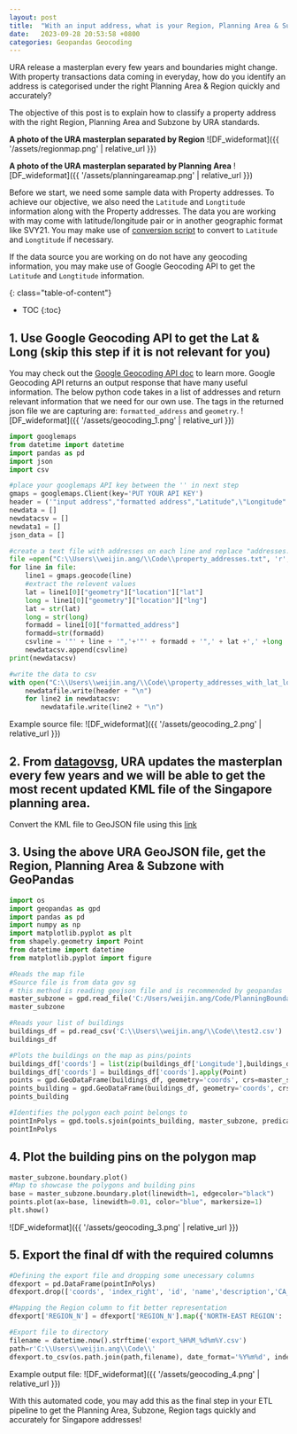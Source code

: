 ```yaml
---
layout: post
title:  "With an input address, what is your Region, Planning Area & Subzone classified by URA Singapore?"
date:   2023-09-28 20:53:58 +0800
categories: Geopandas Geocoding
---
```


URA release a masterplan every few years and boundaries might change. With property transactions data coming in everyday, how do you identify an address is categorised under the right Planning Area & Region quickly and accurately?

The objective of this post is to explain how to classify a property address with the right Region, Planning Area and Subzone by URA standards.

**A photo of the URA masterplan separated by Region**
![DF_wideformat]({{ '/assets/regionmap.png' | relative_url }}) 


**A photo of the URA masterplan separated by Planning Area**
![DF_wideformat]({{ '/assets/planningareamap.png' | relative_url }}) 

Before we start, we need some sample data with Property addresses. To achieve our objective, we also need the `Latitude` and `Longtitude` information along with the Property addresses. The data you are working with may come with latitude/longitude pair or in another geographic format like SVY21. You may make use of [conversion script][gitrepo] to convert to `Latitude` and `Longtitude` if necessary. 

If the data source you are working on do not have any geocoding information, you may make use of Google Geocoding API to get the `Latitude` and `Longtitude` information.

{: class="table-of-content"}
* TOC
{:toc}

## 1. Use Google Geocoding API to get the Lat & Long (skip this step if it is not relevant for you)
You may check out the [Google Geocoding API doc][geocodingapi] to learn more. Google Geocoding API returns an output response that have many useful information. The below python code takes in a list of addresses and return relevant information that we need for our own use. The tags in the returned json file we are capturing are: `formatted_address` and `geometry`.
![DF_wideformat]({{ '/assets/geocoding_1.png' | relative_url }}) 
```python
import googlemaps
from datetime import datetime
import pandas as pd
import json
import csv

#place your googlemaps API key between the '' in next step
gmaps = googlemaps.Client(key='PUT YOUR API KEY')
header = ('"input address","formatted address","Latitude",\"Longitude"')
newdata = []
newdatacsv = []
newdata1 = []
json_data = []

#create a text file with addresses on each line and replace "addresses.txt" with the path to the file
file =open("C:\\Users\\weijin.ang/\\Code\\property_addresses.txt", 'r', encoding = 'utf8')
for line in file:
    line1 = gmaps.geocode(line)
    #extract the relevent values
    lat = line1[0]["geometry"]["location"]["lat"]
    long = line1[0]["geometry"]["location"]["lng"]
    lat = str(lat)
    long = str(long)
    formadd = line1[0]["formatted_address"]
    formadd=str(formadd)
    csvline = '"' + line + '",'+'"' + formadd + '",' + lat +',' +long
    newdatacsv.append(csvline)
print(newdatacsv)

#write the data to csv
with open("C:\\Users\\weijin.ang/\\Code\\property_addresses_with_lat_long.csv", "w+", encoding = 'utf8') as newdatafile:
    newdatafile.write(header + "\n")
    for line2 in newdatacsv:
        newdatafile.write(line2 + "\n")
```
Example source file:
![DF_wideformat]({{ '/assets/geocoding_2.png' | relative_url }}) 

## 2. From [datagovsg][datagovsg], URA updates the masterplan every few years and we will be able to get the most recent updated KML file of the Singapore planning area. 
Convert the KML file to GeoJSON file using this [link][mapshapper]

## 3. Using the above URA GeoJSON file, get the Region, Planning Area & Subzone with GeoPandas
```python
import os
import geopandas as gpd
import pandas as pd
import numpy as np
import matplotlib.pyplot as plt
from shapely.geometry import Point
from datetime import datetime
from matplotlib.pyplot import figure

#Reads the map file
#Source file is from data gov sg
# this method is reading geojson file and is recommended by geopandas
master_subzone = gpd.read_file('C:/Users/weijin.ang/Code/PlanningBoundaryArea.json')
master_subzone

#Reads your list of buildings
buildings_df = pd.read_csv('C:\\Users\\weijin.ang/\\Code\\test2.csv')
buildings_df

#Plots the buildings on the map as pins/points
buildings_df['coords'] = list(zip(buildings_df['Longitude'],buildings_df['Latitude']))
buildings_df['coords'] = buildings_df['coords'].apply(Point)
points = gpd.GeoDataFrame(buildings_df, geometry='coords', crs=master_subzone.crs)
points_building = gpd.GeoDataFrame(buildings_df, geometry='coords', crs=master_subzone.crs)
points_building

#Identifies the polygon each point belongs to
pointInPolys = gpd.tools.sjoin(points_building, master_subzone, predicate="within", how='left')
pointInPolys
```


## 4. Plot the building pins on the polygon map
```python
master_subzone.boundary.plot()
#Map to showcase the polygons and building pins
base = master_subzone.boundary.plot(linewidth=1, edgecolor="black")
points.plot(ax=base, linewidth=0.01, color="blue", markersize=1)
plt.show()
```
![DF_wideformat]({{ '/assets/geocoding_3.png' | relative_url }}) 

## 5. Export the final df with the required columns
```python
#Defining the export file and dropping some unecessary columns
dfexport = pd.DataFrame(pointInPolys)
dfexport.drop(['coords', 'index_right', 'id', 'name','description','CA_IND','REGION_C','INC_CRC','FMEL_UPD_D'], axis=1, inplace=True)

#Mapping the Region column to fit better representation
dfexport['REGION_N'] = dfexport['REGION_N'].map({'NORTH-EAST REGION': 'North-East', 'WEST REGION': 'West', 'EAST REGION': 'East', 'NORTH REGION': 'North', 'CENTRAL REGION':'Central'})

#Export file to directory
filename = datetime.now().strftime('export_%H%M_%d%m%Y.csv')
path=r'C:\\Users\\weijin.ang\\Code\\'
dfexport.to_csv(os.path.join(path,filename), date_format='%Y%m%d', index=False)
```
Example output file:
![DF_wideformat]({{ '/assets/geocoding_4.png' | relative_url }}) 

With this automated code, you may add this as the final step in your ETL pipeline to get the Planning Area, Subzone, Region tags quickly and accurately for Singapore addresses!

[gitrepo]: https://github.com/cgcai/SVY21
[geocodingapi]:https://developers.google.com/maps/documentation/geocoding/requests-geocoding#json
[datagovsg]: https://beta.data.gov.sg/collections?query=planning%20area
[mapshapper]: https://mapshaper.org/
